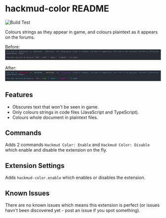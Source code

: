 # hackmud-color README
![Build Test](https://github.com/samualtnorman/hackmud-color/workflows/Build%20Test/badge.svg)

Colours strings as they appear in game, and colours plaintext as it appears on the forums.

Before:
![before](images/before.png)

After:
![after](images/after.png)

## Features
- Obscures text that won't be seen in game.
- Only colours strings in code files (JavaScript and TypeScript).
- Colours whole document in plaintext files.

## Commands
Adds 2 commands `Hackmud Color: Enable` and `Hackmud Color: Disable` which enable and disable the extension on the fly.

## Extension Settings
Adds `hackmud-color.enable` which enables or disables the extension.

## Known Issues
There are no known issues which means this extension is perfect (or issues havn't been discovered yet - post an issue if you spot something).

